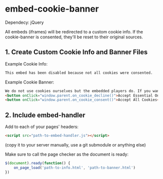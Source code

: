 # embed-cookie-banner

Dependecy: jQuery

All embeds (iframes) will be redirected to a custom cookie info. If the cookie-banner is consented, they'll be reset to their original sources.

## 1. Create Custom Cookie Info and Banner Files

Example Cookie Info:
```html
This embed has been disabled because not all cookies were consented.
```

Example Cookie Banner:
```html
We do not use cookies ourselves but the embedded players do. If you want to use them, please consent all cookies. Accepting essential cookies will disable the players.<br>
<button onClick="window.parent.on_cookie_decline()">Accept Essential Only</button>
<button onClick="window.parent.on_cookie_consent()">Accept All Cookies</button>
```

## 2. Include embed-handler

Add to each of your pages' headers:
```html
<script src="path-to-embed-handler.js"></script>
```
(copy it to your server manually, use a git submodule or anything else)

Make sure to call the page checker as the document is ready:
```javascript
$(document).ready(function() {
    on_page_load('path-to-info.html', 'path-to-banner.html')
})
```
